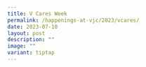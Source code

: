 ```yaml
---
title: V Cares Week
permalink: /happenings-at-vjc/2023/vcares/
date: 2023-07-10
layout: post
description: ""
image: ""
variant: tiptap
---
```

